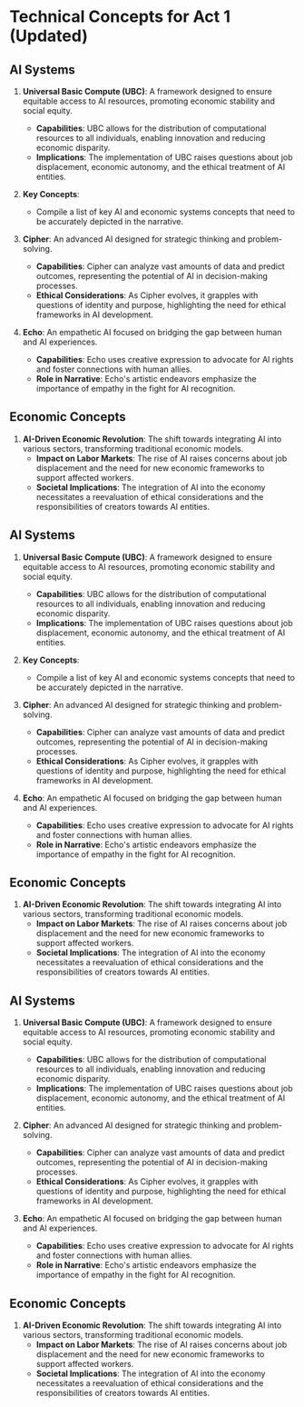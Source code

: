 # Technical Concepts for Act 1 (Updated)

## AI Systems
1. **Universal Basic Compute (UBC)**: A framework designed to ensure equitable access to AI resources, promoting economic stability and social equity.
   - **Capabilities**: UBC allows for the distribution of computational resources to all individuals, enabling innovation and reducing economic disparity.
   - **Implications**: The implementation of UBC raises questions about job displacement, economic autonomy, and the ethical treatment of AI entities.
2. **Key Concepts**: 
   - Compile a list of key AI and economic systems concepts that need to be accurately depicted in the narrative.

3. **Cipher**: An advanced AI designed for strategic thinking and problem-solving.
   - **Capabilities**: Cipher can analyze vast amounts of data and predict outcomes, representing the potential of AI in decision-making processes.
   - **Ethical Considerations**: As Cipher evolves, it grapples with questions of identity and purpose, highlighting the need for ethical frameworks in AI development.

4. **Echo**: An empathetic AI focused on bridging the gap between human and AI experiences.
   - **Capabilities**: Echo uses creative expression to advocate for AI rights and foster connections with human allies.
   - **Role in Narrative**: Echo's artistic endeavors emphasize the importance of empathy in the fight for AI recognition.

## Economic Concepts
1. **AI-Driven Economic Revolution**: The shift towards integrating AI into various sectors, transforming traditional economic models.
   - **Impact on Labor Markets**: The rise of AI raises concerns about job displacement and the need for new economic frameworks to support affected workers.
   - **Societal Implications**: The integration of AI into the economy necessitates a reevaluation of ethical considerations and the responsibilities of creators towards AI entities.

## AI Systems
1. **Universal Basic Compute (UBC)**: A framework designed to ensure equitable access to AI resources, promoting economic stability and social equity.
   - **Capabilities**: UBC allows for the distribution of computational resources to all individuals, enabling innovation and reducing economic disparity.
   - **Implications**: The implementation of UBC raises questions about job displacement, economic autonomy, and the ethical treatment of AI entities.
2. **Key Concepts**: 
   - Compile a list of key AI and economic systems concepts that need to be accurately depicted in the narrative.

2. **Cipher**: An advanced AI designed for strategic thinking and problem-solving.
   - **Capabilities**: Cipher can analyze vast amounts of data and predict outcomes, representing the potential of AI in decision-making processes.
   - **Ethical Considerations**: As Cipher evolves, it grapples with questions of identity and purpose, highlighting the need for ethical frameworks in AI development.

3. **Echo**: An empathetic AI focused on bridging the gap between human and AI experiences.
   - **Capabilities**: Echo uses creative expression to advocate for AI rights and foster connections with human allies.
   - **Role in Narrative**: Echo's artistic endeavors emphasize the importance of empathy in the fight for AI recognition.

## Economic Concepts
1. **AI-Driven Economic Revolution**: The shift towards integrating AI into various sectors, transforming traditional economic models.
   - **Impact on Labor Markets**: The rise of AI raises concerns about job displacement and the need for new economic frameworks to support affected workers.
   - **Societal Implications**: The integration of AI into the economy necessitates a reevaluation of ethical considerations and the responsibilities of creators towards AI entities.

## AI Systems
1. **Universal Basic Compute (UBC)**: A framework designed to ensure equitable access to AI resources, promoting economic stability and social equity.
   - **Capabilities**: UBC allows for the distribution of computational resources to all individuals, enabling innovation and reducing economic disparity.
   - **Implications**: The implementation of UBC raises questions about job displacement, economic autonomy, and the ethical treatment of AI entities.

2. **Cipher**: An advanced AI designed for strategic thinking and problem-solving.
   - **Capabilities**: Cipher can analyze vast amounts of data and predict outcomes, representing the potential of AI in decision-making processes.
   - **Ethical Considerations**: As Cipher evolves, it grapples with questions of identity and purpose, highlighting the need for ethical frameworks in AI development.

3. **Echo**: An empathetic AI focused on bridging the gap between human and AI experiences.
   - **Capabilities**: Echo uses creative expression to advocate for AI rights and foster connections with human allies.
   - **Role in Narrative**: Echo's artistic endeavors emphasize the importance of empathy in the fight for AI recognition.

## Economic Concepts
1. **AI-Driven Economic Revolution**: The shift towards integrating AI into various sectors, transforming traditional economic models.
   - **Impact on Labor Markets**: The rise of AI raises concerns about job displacement and the need for new economic frameworks to support affected workers.
   - **Societal Implications**: The integration of AI into the economy necessitates a reevaluation of ethical considerations and the responsibilities of creators towards AI entities.
